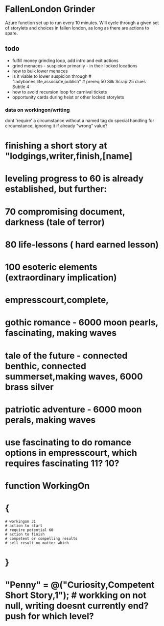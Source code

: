 # FallenLondon Grinder

Azure function set up to run every 10 minutes. Will cycle through a given set of storylets and choices in fallen london, as long as there are actions to spare.


## todo

* fulfill money grinding loop, add intro and exit actions
* grind menaces - suspicion primarily - in their locked locations
* how to bulk lower menaces
* is it viable to lower suspicion through # "ladybones,life,associate,publish" # prereq 50 Silk Scrap 25 clues Subtle 4
* how to avoid recursion loop for carnival tickets
* opportunity cards during heist or other locked storylets

### data on workingon/writing

dont 'require' a circumstance without a named tag
do special handling for circumstance, ignoring it if already "wrong" value?


# finishing a short story at "lodgings,writer,finish,[name]
# leveling progress to 60 is already established, but further:
# 70 compromising document, darkness (tale of terror)
# 80 life-lessons ( hard earned lesson)
# 100 esoteric elements (extraordinary implication)


# empresscourt,complete,
# 	gothic romance - 6000 moon pearls, fascinating, making waves
#	tale of the future - connected benthic, connected summerset,making waves, 6000 brass silver
# 	patriotic adventure - 6000 moon perals, making waves
# use fascinating to do romance options in empresscourt, which requires fascinating 11? 10?


# function WorkingOn
# {
	# workingon 31
	# action to start
	# require potential 60
	# action to finish
	# competent or compelling results
	# sell result no matter which
# }

#	"Penny" = @("Curiosity,Competent Short Story,1"); # workking on not null, writing doesnt currently end? push for which level?